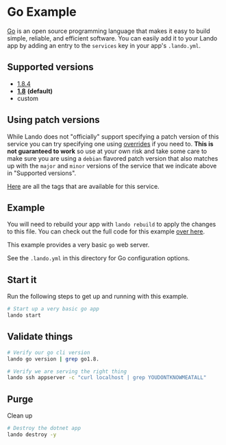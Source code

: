 Go Example
==========

[Go](https://golang.org/) is an open source programming language that makes it easy to build simple, reliable, and efficient software. You can easily add it to your Lando app by adding an entry to the `services` key in your app's `.lando.yml`.

Supported versions
------------------

*   [1.8.4](https://hub.docker.com/_/golang/)
*   **[1.8](https://hub.docker.com/_/golang/)** **(default)**
*   custom

Using patch versions
--------------------

While Lando does not "officially" support specifying a patch version of this service you can try specifying one using [overrides](https://docs.devwithlando.io/config/advanced.html#overriding-with-docker-compose) if you need to. **This is not guaranteed to work** so use at your own risk and take some care to make sure you are using a `debian` flavored patch version that also matches up with the `major` and `minor` versions of the service that we indicate above in "Supported versions".

[Here](https://hub.docker.com/r/library/golang/tags/) are all the tags that are available for this service.

Example
-------

You will need to rebuild your app with `lando rebuild` to apply the changes to this file. You can check out the full code for this example [over here](https://github.com/lando/lando/tree/master/examples/go).


This example provides a very basic `go` web server.

See the `.lando.yml` in this directory for Go configuration options.

Start it
--------

Run the following steps to get up and running with this example.

```bash
# Start up a very basic go app
lando start
```

Validate things
---------------

```bash
# Verify our go cli version
lando go version | grep go1.8.

# Verify we are serving the right thing
lando ssh appserver -c "curl localhost | grep YOUDONTKNOWMEATALL"
```

Purge
-----

Clean up

```bash
# Destroy the dotnet app
lando destroy -y
```
